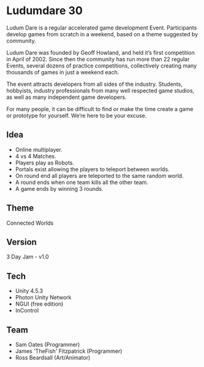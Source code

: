 Ludumdare 30
=========

Ludum Dare is a regular accelerated game development Event.  Participants develop games from scratch in a weekend, based on a theme suggested by community.

Ludum Dare was founded by Geoff Howland, and held it’s first competition in April of 2002. Since then the community has run more than 22 regular Events, several dozens of practice competitions, collectively creating many thousands of games in just a weekend each.

The event attracts developers from all sides of the industry. Students, hobbyists, industry professionals from many well respected game studios, as well as many independent game developers.

For many people, it can be difficult to find or make the time create a game or prototype for yourself. We’re here to be your excuse.

Idea
---------

 * Online multiplayer.
 * 4 vs 4 Matches.
 * Players play as Robots.
 * Portals exist allowing the players to teleport between worlds.
 * On round end all players are teleported to the same random world.
 * A round ends when one team kills all the other team.
 * A game ends by winning 3 rounds.

Theme
---------

 Connected Worlds

Version
----

 3 Day Jam - v1.0

Tech
-----------

 * Unity 4.5.3
 * Photon Unity Network
 * NGUI (free edition)
 * InControl

Team
---------

 * Sam Oates (Programmer)
 * James 'TheFish' Fitzpatrick (Programmer)
 * Ross Beardsall (Art/Animator)